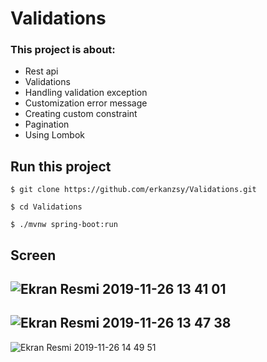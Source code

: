 # Validations

### This project is about:

- Rest api
- Validations
- Handling validation exception
- Customization error message
- Creating custom constraint
- Pagination
- Using Lombok

## Run this project

`$ git clone https://github.com/erkanzsy/Validations.git`

`$ cd Validations`

`$ ./mvnw spring-boot:run`


## Screen


![Ekran Resmi 2019-11-26 13 41 01](https://user-images.githubusercontent.com/22520257/69623986-daa89500-1054-11ea-8e0f-a521ba64ac10.png)
--
![Ekran Resmi 2019-11-26 13 47 38](https://user-images.githubusercontent.com/22520257/69625601-f8c3c480-1057-11ea-9066-0f6bc9f28ac5.png)
--
![Ekran Resmi 2019-11-26 14 49 51](https://user-images.githubusercontent.com/22520257/69627633-12670b00-105c-11ea-8053-2aebdf2b7882.png)

